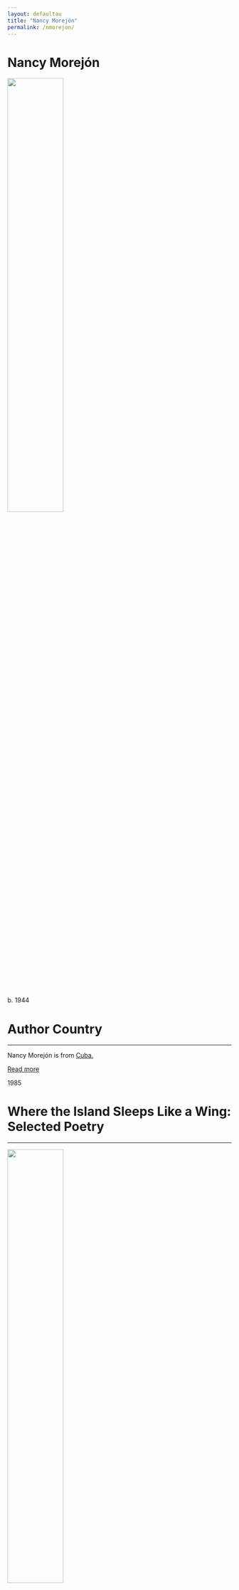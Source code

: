 ```yaml
---
layout: defaultau
title: "Nancy Morejón"
permalink: /nmorejon/
---
```

<!-- partial:index.partial.html -->
<div class="content">
     <h1>Nancy Morejón</h1>
    <div class="quote">
        <div><img src="https://encrypted-tbn1.gstatic.com/images?q=tbn:ANd9GcSA3mMJNy7IhoBW8pBrZohfDpWDO00ywSfcK864vxKlv2wt7UjF" height="50%" width = "50%" class="logo"></div>
    </div>
    <div class="timeline">
        <div style="padding-bottom:100px;"></div>
        <div class="block">
             <div class="date right"><p class="right">b. 1944</p></div>
            <div class="dot"></div>
            <div class="left first">
            <div class="author_country">
                <h1>Author Country</h1><hr>
          <div class="aclocation">  <p>Nancy Morejón is from <a href="{{ site.baseurl }}/14">Cuba.</a></p></div>
              <div class="acreadmore">  <a href="https://en.wikipedia.org/wiki/Nancy_Morej%C3%B3n" target="_blank">Read more</a></div>
            </div>
            </div>
        <div class="block">
            <div class="date left"><p class="left">1985</p></div>
            <div class="dot"></div>
            <div class="right hide">
                <h1>Where the Island Sleeps Like a Wing: Selected Poetry</h1><hr>
                <p><img src="https://m.media-amazon.com/images/I/51FNIqxT04L._SY291_BO1,204,203,200_QL40_FMwebp_.jpg" height="50%" width = "50%"></p>
                <p>
                Language: English<br/>
                Publisher: The Black Scholar Press<br/>
                Pub_location: San Francisco, CA, United States<br/>
                Genre: Poetry Collection<br/>
                Length: 92<br/>                   </p>
            </div>
        </div>
       <div class="block">
            <div class="date right"><p class="right">2002</p></div>
            <div class="dot"></div>
            <div class="left hide">
                <h1>Looking Within/Mirar adentro: Selected Poems/Poemas escogidos, 1954-2000</h1><hr>
                <p><img src="https://m.media-amazon.com/images/I/51TRbTku6lL._SY291_BO1,204,203,200_QL40_FMwebp_.jpg" height="50%" width = "50%"></p>
                <p>
                Language: English<br/>
                Publisher: Wayne State University Press<br/>
                Pub_location: Detroit, MI, United States<br/>
                Genre: Poetry Collection<br/>
                Length: 376<br/>                   </p>
            </div>
        </div>
       <div class="block">
            <div class="date left"><p class="left">2004</p></div>
            <div class="dot"></div>
            <div class="right hide">
                <h1>Black Woman And Other Poems/Mujer Negra Y Otros Poemas</h1><hr>
                <p><img src="https://m.media-amazon.com/images/I/51H6E8VDWGL._SX296_BO1,204,203,200_.jpg" height="50%" width = "50%"></p>
                <p>
                Language: English<br/>
                Publisher: Mango Publishing<br/>
                Pub_location: London, England<br/>
                Genre: Poetry Collection<br/>
                Length: 243<br/>                   </p>
            </div>
        </div>
       <div class="block">
            <div class="date right"><p class="right">2005</p></div>
            <div class="dot"></div>
            <div class="left hide">
                <h1>Letters-Of-Love-Hope</h1><hr>
                <p><img src="https://encrypted-tbn0.gstatic.com/images?q=tbn:ANd9GcTmQE3viK6_LwaCNhLUJhATY4uZtMZHI4INLDRV9m57Q320NiZt" height="50%" width = "50%"></p>
                <p>
                Language: English<br/>
                Publisher: Ocean Press<br/>
                Pub_location: North Melbourne, Australia<br/>
                Genre: Nonfiction<br/>
                Length: 190<br/>                   </p>
            </div>
        </div>
<div class="block">
            <div class="date left"><p class="left">2012</p></div>
            <div class="dot"></div>
            <div class="right hide">
                <h1>Richard Trajo Su Flauta Y Otros Poemas: Antología Poética</h1><hr>
                <p><img src="https://m.media-amazon.com/images/I/41r-ir3WIYL._SX309_BO1,204,203,200_.jpg" height="50%" width = "50%"></p>
                <p>
                Language: Spanish<br/>
                Publisher: VISOR LIBROS, S.L.<br/>
                Pub_location: Madrid, Spain<br/>
                Genre: Anthology<br/>
                Length: 132<br/>                   </p>
            </div>
        </div>
       <div class="block">
            <div class="date right"><p class="right">2014</p></div>
            <div class="dot"></div>
            <div class="left hide">
                <h1>Homing Instincts/Querencias</h1><hr>
                <p><img src="https://m.media-amazon.com/images/I/51l9D6K4aYL._SY291_BO1,204,203,200_QL40_FMwebp_.jpg" height="50%" width = "50%"></p>
                <p>
                Language: English<br/>
                Publisher: Cubanabooks<br/>
                Pub_location: Chico, CA, United States<br/>
                Genre: Poetry Collection<br/>
                Length: 117<br/>                   </p>
            </div>
        </div>
       <div class="block">
            <div class="date left"><p class="left">2017</p></div>
            <div class="dot"></div>
            <div class="right hide">
                <h1>Rogelio Martínez Furé : ¿Juglar O Griot?.Ensayo.</h1><hr>
                <p><img src="https://m.media-amazon.com/images/I/51x6+ALqTTL._SX373_BO1,204,203,200_.jpg" height="50%" width = "50%"></p>
                <p>
                Language: Spanish<br/>
                Publisher: Coleccion sur<br/>
                Pub_location: Havana, Cuba<br/>
                Genre: Essay<br/>
                Length: 40<br/>                   </p>
            </div>
        </div>
       <div class="block">
            <div class="date right"><p class="right">2020</p></div>
            <div class="dot"></div>
            <div class="left hide">
                <h1>Before A Mirror, The City</h1><hr>
                <p><img src="https://encrypted-tbn1.gstatic.com/images?q=tbn:ANd9GcQuGxWA96gQhtibKboHCbRo2fwR-y1klFCBZHvyg4TU_fxE1mtu" height="50%" width = "50%"></p>
                <p>
                Language: English<br/>
                Publisher: White Pine Press<br/>
                Pub_location: Buffalo, NY, United States<br/>
                Genre: Poetry Collection<br/>
                Length: 120<br/>                   </p>
            </div>
        </div>
      <div class="block">
            <div class="date left"><p class="left">2020</p></div>
            <div class="dot"></div>
            <div class="right hide">
                <h1>Augen</h1><hr>
                <p><img src="https://media.s-bol.com/MJO1WLBNkgNR/845x1200.jpg" height="50%" width = "50%"></p>
                <p>
                Language: German<br/>
                Publisher: Books on Demand<br/>
                Pub_location: Norderstedt, Germany<br/>
                Genre: Poetry Collection<br/>
                Length: 81<br/>                   </p>
            </div>
        </div>
       <div class="block">
            <div class="date right"><p class="right">2020</p></div>
            <div class="dot"></div>
            <div class="left hide">
                <h1>Ruhmreiche Landschaft</h1><hr>
                <p><img src="https://m.media-amazon.com/images/I/81GjVUOd2hL._AC_UY218_.jpg" height="50%" width = "50%"></p>
                <p>
                Language: German<br/>
                Publisher: Books on Demand<br/>
                Pub_location: Norderstedt, Germany<br/>
                Genre: Fiction (Short Story Collection)<br/>
                Length: 70<br/>                   </p>
            </div>
        </div>
       <div class="block">
            <div class="date left"><p class="left">2021</p></div>
            <div class="dot"></div>
            <div class="right hide">
                <h1>Wilde Kohlen</h1><hr>
                <p><img src="https://bilder.buecher.de/produkte/61/61206/61206700n.jpg" height="50%" width = "50%"></p>
                <p>
                Language: German<br/>
                Publisher: Wissenschaftlicher Verlag Berlin<br/>
                Pub_location: Berlin, Germany<br/>
                Genre: Poetry Collection<br/>
                Length: 112<br/>                   </p>
            </div>
        </div>
  <!-- partial -->
<script src='https://cdnjs.cloudflare.com/ajax/libs/jquery/3.1.1/jquery.min.js'></script><script  src="{{ site.baseurl }}/assets/js/authorscript.js"></script>